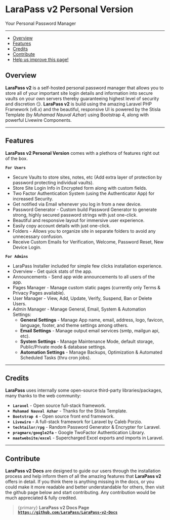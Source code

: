# LaraPass v2 Personal Version

Your Personal Password Manager

---

- [Overview](#overview)
- [Features](#features)
- [Credits](#credits)
- [Contribute](#contribute)
- [<a href="https://github.com/larapass/LaraPass-v2-Docs/edit/master/resources/docs/personal/overview.md" target="_blank"><i class="fa fa-edit"></i> Help us improve this page!</a>](#)

<a name="overview"></a>
## Overview

**LaraPass v2** is a self-hosted personal password manager that allows you to store all of your important site login details and information into secure vaults on your own servers thereby guaranteeing highest level of security and discretion 😏. **LaraPass v2** is build using the amazing Laravel PHP Framework (v8.x) and the beautiful, responsive UI is powered by the Stisla Template (by *Muhamad Nauval Azhar*) using Bootstrap 4, along with powerful Livewire Components.

---

<a name="features"></a>
## Features

**LaraPass v2 Personal Version** comes with a plethora of features right out of the box.  
  
**`For Users`**
+ Secure Vaults to store sites, notes, etc (Add extra layer of protection by password protecting individual vaults).
+ Store Site Login Info in Encrypted form along with custom fields.
+ Two Factor Authentication System (using the Authenticator App) for increased Security.
+ Get notified via Email whenever you log in from a new device.
+ Password Generator - Custom build Password Generator to generate strong, highly secured password strings with just one-click.
+ Beautiful and responsive layout for immersive user experience.
+ Easily copy account details with just one-click.
+ Folders - Allows you to organize site in separate folders to avoid any unnecessary confusion.
+ Receive Custom Emails for Verification, Welcome, Password Reset, New Device Login.  
  
**`For Admins`**
+ LaraPass Installer included for simple few clicks installation experience.
+ Overview - Get quick stats of the app.
+ Announcements - Send app wide announcements to all users of the app.
+ Pages Manager - Manage custom static pages (currently only Terms & Privacy Pages available).
+ User Manager - View, Add, Update, Verify, Suspend, Ban or Delete Users.
+ Admin Manager - Manage General, Email, System & Automation Settings:
    + **General Settings** - Manage App name, email, address, logo, favicon, language, footer, and theme settings among others.
    + **Email Settings** - Manage output email services (smtp, mailgun api, etc).
    + **System Settings** - Manage Maintenance Mode, default storage, Public/Private mode & database settings.
    + **Automation Settings** - Manage Backups, Optimization & Automated Scheduled Tasks (thru cron jobs).

---

<a name="credits"></a>
## Credits

**LaraPass** uses internally some open-source third-party libraries/packages, many thanks to the web community:

+ **`Laravel`** - Open source full-stack framework.
+ **`Muhamad Nauval Azhar`** - Thanks for the Stisla Template.
+ **`Bootstrap 4`** - Open source front end framework.
+ **`Livewire`** - A full-stack framework for Laravel by Caleb Porzio.
+ **`techtailor/rpg`** - Random Password Generator & Encrypter for Laravel.
+ **`pragmarx/google2fa`** - Google TwoFactor Authentication Library.
+ **`maatwebsite/excel`** - Supercharged Excel exports and imports in Laravel.

---

<a name="contribute"></a>
## Contribute

**LaraPass v2** **Docs** are designed to guide our users through the installation process and help inform them of all the amazing features that **LaraPass v2** offers in detail. If you think there is anything missing in the docs, or you could make it more readable and better understandable for others, then visit the github page below and start contributing. Any contribution would be much appreciated & fully credited.

> {primary} **LaraPass v2 Docs Page** [**``https://github.com/LaraPass/LaraPass-v2-Docs``**](https://github.com/LaraPass/LaraPass-v2-Docs)